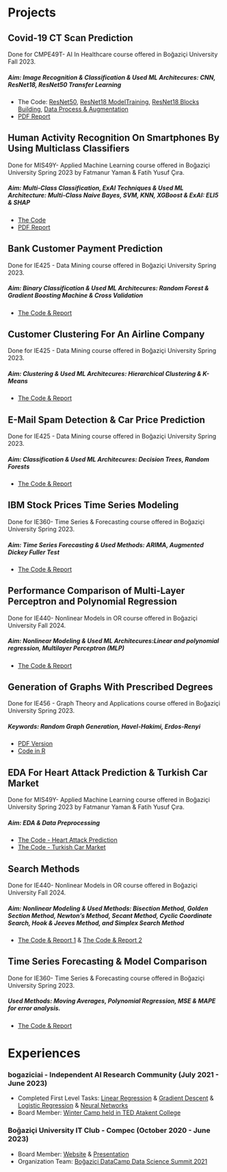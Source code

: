 # Projects

## Covid-19 CT Scan Prediction
Done for CMPE49T- AI In Healthcare course offered in Boğaziçi University Fall 2023.
##### Aim: Image Recognition & Classification & Used ML Architecures: CNN, ResNet18, ResNet50 Transfer Learning
- The Code: [ResNet50](AI%20In%20Healthcare/Fatmanur_Yaman_CMPE_49T_Assignment4_ResNet50.html), [ResNet18 ModelTraining](AI%20In%20Healthcare/ResNet18%20Model%20Training.ipynb), [ResNet18 Blocks Building](AI%20In%20Healthcare/ResNet18%20Blocks.html), [Data Process & Augmentation](AI%20In%20Healthcare/Data%20Preprocessing%20%26%20Augmentation.html)
- [PDF Report](AI%20In%20Healthcare/Improvement%20Ideas%20ResNet18.pdf)

## Human Activity Recognition On Smartphones By Using Multiclass Classifiers
Done for MIS49Y- Applied Machine Learning course offered in Boğaziçi University Spring 2023 by Fatmanur Yaman & Fatih Yusuf Çıra.
##### Aim: Multi-Class Classification, ExAI Techniques & Used ML Architecture: Multi-Class Naive Bayes, SVM, KNN, XGBoost & ExAI: ELI5 & SHAP
- [The Code](Human%20Activity%20Recognition%20On%20Smartphones%20By%20Using%20Multiclass%20Classifiers/Human%20Activity%20Recognition.html)
- [PDF Report](Human%20Activity%20Recognition%20On%20Smartphones%20By%20Using%20Multiclass%20Classifiers/Human%20Activity%20Recognition%20On%20Smartphones%20Using%20Multi-Class%20Classifiers.pdf)

## Bank Customer Payment Prediction
Done for IE425 - Data Mining course offered in Boğaziçi University Spring 2023.
##### Aim: Binary Classification & Used ML Architecures: Random Forest & Gradient Boosting Machine & Cross Validation
- [The Code & Report](Bank%20Customer%20Payment%20Prediction/IE425_HW2_FatmanurYaman_MuratTutar.pdf)

## Customer Clustering For An Airline Company
Done for IE425 - Data Mining course offered in Boğaziçi University Spring 2023.
##### Aim: Clustering & Used ML Architecures: Hierarchical Clustering & K-Means
- [The Code & Report](Customer%20Clustering%20for%20an%20Airline%20Company/IE425_HW3_Yaman_Tutar.pdf)

## E-Mail Spam Detection & Car Price Prediction
Done for IE425 - Data Mining course offered in Boğaziçi University Spring 2023.
##### Aim: Classification & Used ML Architecures: Decision Trees, Random Forests
- [The Code & Report](Spam%20Detection%20%20%26%20Car%20Price%20Prediction/Classification%20of%20Emails%20Using%20R.pdf)

## IBM Stock Prices Time Series Modeling
Done for IE360- Time Series & Forecasting course offered in Boğaziçi University Spring 2023.
##### Aim: Time Series Forecasting & Used Methods: ARIMA, Augmented Dickey Fuller Test
- [The Code & Report](IBM%20Stock%20Prices%20Time%20Series%20Modeling/IE360_HW3_FATMANUR_YAMAN.pdf)

## Performance Comparison of Multi-Layer Perceptron and Polynomial Regression
Done for IE440- Nonlinear Models in OR course offered in Boğaziçi University Fall 2024.
##### Aim: Nonlinear Modeling & Used ML Architecures:Linear and polynomial regression, Multilayer Perceptron (MLP)
- [The Code & Report](Performance%20Comparison%20of%20Multi-Layer%20Perceptron%20and%20Polynomial%20Regression/HW5_TeamOptimizers_Report.pdf)
  
## Generation of Graphs With Prescribed Degrees
Done for IE456 - Graph Theory and Applications course offered in Boğaziçi University Spring 2023.
##### Keywords: Random Graph Generation, Havel-Hakimi, Erdos-Renyi
- [PDF Version](THE%20COMPARISON%20OF%20ALGORITHMS%20FOR%20GENERATING%20RANDOM%20GRAPHS%20WITH%20PRESCRIBED%20DEGREES%20.docx.pdf)
- [Code in R](ie_456_group7_project/ie_456_group7_project_code.txt.txt)

## EDA For Heart Attack Prediction & Turkish Car Market
Done for MIS49Y- Applied Machine Learning course offered in Boğaziçi University Spring 2023 by Fatmanur Yaman & Fatih Yusuf Çıra.
##### Aim: EDA & Data Preprocessing
- [The Code - Heart Attack Prediction](EDA/heart-attack-analysis.html)
- [The Code - Turkish Car Market](EDA/car.html)

## Search Methods
Done for IE440- Nonlinear Models in OR course offered in Boğaziçi University Fall 2024.
##### Aim: Nonlinear Modeling & Used Methods: Bisection Method, Golden Section Method, Newton’s Method, Secant Method, Cyclic Coordinate Search, Hook & Jeeves Method, and Simplex Search Method
- [The Code & Report 1](Search%20Methods/IE440_HW1_Report.pdf) & [The Code & Report 2](Search%20Methods/IE440_HW3_Report.pdf)

## Time Series Forecasting & Model Comparison
Done for IE360- Time Series & Forecasting course offered in Boğaziçi University Spring 2023.
##### Used Methods: Moving Averages, Polynomial Regression, MSE & MAPE for error analysis.
- [The Code & Report](Time%20Series%20Forecasting%20%26%20Model%20Comparison/IE360_ASSIGNMENT1.pdf)

# Experiences

### bogaziciai - Independent AI Research Community  (July 2021 - June 2023)
- Completed First Level Tasks: [Linear Regression](bogaziciai%20-%20Tasks/LinearRegression_FatmanurYaman.html) & [Gradient Descent](bogaziciai%20-%20Tasks/GradientDescent_FatmanurYaman.html) &  [Logistic Regression](bogaziciai%20-%20Tasks/LogisticRegression_fatmanur.html) & [Neural Networks](bogaziciai%20-%20Tasks/NeuralNetworksFatmanurYaman.html)
- Board Member: [Winter Camp held in TED Atakent College](https://www.linkedin.com/posts/fatmanuryaman_as-bogaziciai-after-the-summer-camp-spent-activity-7016101901633007616-DYF9?utm_source=share&utm_medium=member_desktop)

### Boğaziçi University IT Club - Compec (October 2020 - June 2023)
- Board Member: [Website](https://compec.org/) & [Presentation](Student%20Clubs/Compec%20Tanıtım%20Dosyası%2022-23.pdf)
- Organization Team: [Boğaziçi DataCamp Data Science Summit 2021](http://datacamp.bogazici.edu.tr/2021/)
